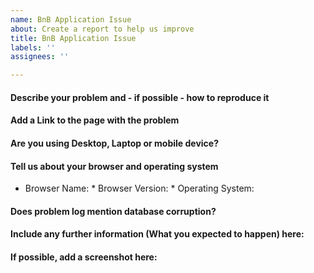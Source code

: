 ```yaml
---
name: BnB Application Issue
about: Create a report to help us improve
title: BnB Application Issue
labels: ''
assignees: ''

---
```


#### Describe your problem and - if possible - how to reproduce it

#### Add a Link to the page with the problem

#### Are you using Desktop, Laptop or mobile device?

#### Tell us about your browser and operating system

* Browser Name: * Browser Version: * Operating System:

#### Does problem log mention database corruption?

#### Include any further information (What you expected to happen) here:

#### If possible, add a screenshot here:
